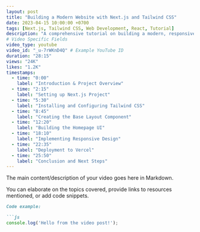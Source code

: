 ```yaml
---
layout: post
title: "Building a Modern Website with Next.js and Tailwind CSS"
date: 2023-04-15 10:00:00 +0700
tags: [Next.js, Tailwind CSS, Web Development, React, Tutorial]
description: "A comprehensive tutorial on building a modern, responsive website using Next.js and Tailwind CSS, covering setup to deployment."
# Video Specific Fields
video_type: youtube
video_id: "_u-7rWKnD4Q" # Example YouTube ID
duration: "28:15"
views: "24K"
likes: "1.2K"
timestamps:
  - time: "0:00"
    label: "Introduction & Project Overview"
  - time: "2:15"
    label: "Setting up Next.js Project"
  - time: "5:30"
    label: "Installing and Configuring Tailwind CSS"
  - time: "8:45"
    label: "Creating the Base Layout Component"
  - time: "12:20"
    label: "Building the Homepage UI"
  - time: "18:10"
    label: "Implementing Responsive Design"
  - time: "22:35"
    label: "Deployment to Vercel"
  - time: "25:50"
    label: "Conclusion and Next Steps"
---
```


The main content/description of your video goes here in Markdown.

You can elaborate on the topics covered, provide links to resources mentioned, or add code snippets.

```markdown
Code example:

```js
console.log('Hello from the video post!');